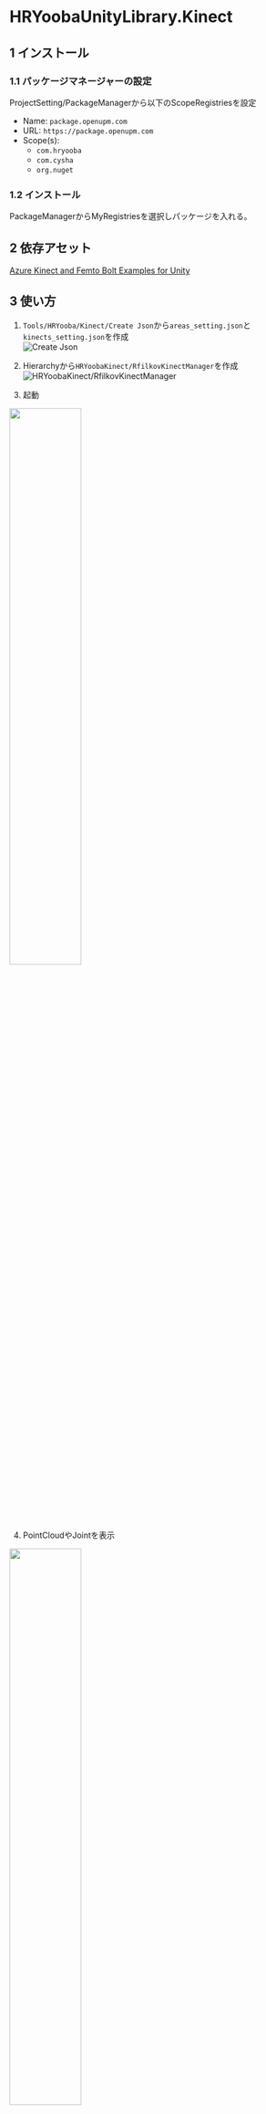 # HRYoobaUnityLibrary.Kinect
## 1 インストール
### 1.1 パッケージマネージャーの設定
ProjectSetting/PackageManagerから以下のScopeRegistriesを設定
- Name: `package.openupm.com`
- URL: `https://package.openupm.com`
- Scope(s): 
  - `com.hryooba`
  - `com.cysha`
  - `org.nuget`

### 1.2 インストール
PackageManagerからMyRegistriesを選択しパッケージを入れる。

## 2 依存アセット
[Azure Kinect and Femto Bolt Examples for Unity](https://assetstore.unity.com/packages/tools/integration/azure-kinect-and-femto-bolt-examples-for-unity-149700?locale=ja-JP&srsltid=AfmBOoo_8lEgd75kuMkj7VQeyq96d2QtNxRAUVnECJ-fz2-SpbLB_-I6)

## 3 使い方
1. `Tools/HRYooba/Kinect/Create Json`から`areas_setting.json`と`kinects_setting.json`を作成  
![Create Json](https://github.com/user-attachments/assets/d1945546-2c94-4213-ad16-9489e71a4427)

2. Hierarchyから`HRYoobaKinect/RfilkovKinectManager`を作成  
![HRYoobaKinect/RfilkovKinectManager](https://github.com/user-attachments/assets/06e75c66-02b8-47ec-a381-bb2e88d7dbd2)

3. 起動  

<img src=https://github.com/user-attachments/assets/7bd35ae1-d9db-4cd4-bbb1-8fce6d7f97e6 width=50%>

4. PointCloudやJointを表示

<img src=https://github.com/user-attachments/assets/db031caf-aa74-42f8-a5d3-961b01c57267 width=50%>

## 4 設定ファイル
ビルドした場合はビルドしたファイルのexeと同じ階層にjsonファイルを配置してください。  
Editorの場合はプロジェクトの直下にjsonファイルを配置してください。

### 4.1 areas_setting.json
|パラメーター|型|デフォルト|詳細|
|:-|:-|:-|:-|
|settings|Setting[]||立ち位置エリアの設定|

Setting
|パラメーター|型|デフォルト|詳細|
|:-|:-|:-|:-|
|id|int|1|ID|
|position|Vector3|Vector3.zero|位置|
|radius|float|1.0|半径|

### 4.2 kinects_setting.json
|パラメーター|型|デフォルト|詳細|
|:-|:-|:-|:-|
|settings|Setting[]||Kinectの設定|

Setting
|パラメーター|型|デフォルト|詳細|
|:-|:-|:-|:-|
|id|string|1|デバイスID|
|position|Vector3|Vector3.zero|位置|
|euler_angles|Vector3|Vector3.zero|角度|
|min_depth_distance|float|0.5|depth最小距離 (0 ~ 10)|
|max_depth_distance|float|10.0|depth最大距離 (0 ~ 10)|
|body_tracking_sensor_orientation|BodyTrackingSensorOrientationType|"Default"|ボディトラッキング時のセンサー角度。Default = 横置き, Clockwise90 = 縦置き(時計回転), CounterClockwise90 = 縦置き(反時計回転), Flip180 = 横置き逆さ|
